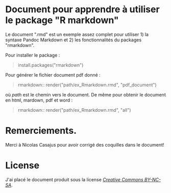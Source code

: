 # Document pour apprendre à utiliser le package "R markdown"

Le document ".rmd" est un exemple assez complet pour utiliser 1) la syntaxe Pandoc Markdown et 2) les fonctionnalités du packages "rmarkdown".

Pour installer le package&nbsp;:

> install.packages("rmarkdown")

Pour générer le fichier document pdf donné&nbsp;:

> rmarkdown:: render("path/ex_Rmarkdown.rmd", "pdf_document")

où *path* est le chemin vers le document. De même pour obtenir le document en html, mardown, pdf et word&nbsp;:

> rmarkdown:: render("path/ex_Rmarkdown.rmd", "all")  


# Remerciements.

Merci à Nicolas Casajus pour avoir corrigé des coquilles dans le document!

# License

J'ai placé le document produit sous la license [*Creative Commons BY-NC-SA*](https://creativecommons.org/licenses/by-nc-sa/2.0/).
